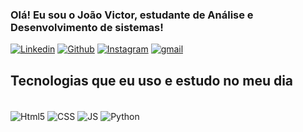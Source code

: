 ### Olá! Eu sou o João Victor, estudante de Análise e Desenvolvimento de sistemas!

[![Linkedin](https://img.shields.io/badge/LinkedIn-0077B5?style=for-the-badge&logo=linkedin&logoColor=white)](https://www.linkedin.com/in/joão-victor-alves-rodrigues-5b5485317/)
[![Github](https://img.shields.io/badge/GitHub-100000?style=for-the-badge&logo=github&logoColor=white)](https://github.com/Joao-VictorAR)
[![Instagram](https://img.shields.io/badge/Instagram-E4405F?style=for-the-badge&logo=instagram&logoColor=white)](https://www.instagram.com/joaov.alvs/)
[![gmail](https://img.shields.io/badge/Gmail-D14836?style=for-the-badge&logo=gmail&logoColor=white)](https://criarmeulink.com.br/u/1723566089)

## Tecnologias que eu uso e estudo no meu dia

<div style="display: inline_block"><br/>
    <img align="center" alt= "Html5" src="https://img.shields.io/badge/HTML5-E34F26?style=for-the-badge&logo=html5&logoColor=white"/>
    <img align="center" alt= "CSS" src="https://img.shields.io/badge/CSS3-1572B6?style=for-the-badge&logo=css3&logoColor=white"/>
    <img align="center" alt= "JS" src="https://img.shields.io/badge/JavaScript-F7DF1E?style=for-the-badge&logo=javascript&logoColor=black"/>
    <img align="center" alt= "Python" src="https://img.shields.io/badge/Python-14354C?style=for-the-badge&logo=python&logoColor=white"/>
</div>
